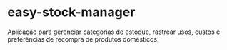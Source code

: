 # easy-stock-manager
Aplicação para gerenciar categorias de estoque, rastrear usos, custos e preferências de recompra de produtos domésticos.
